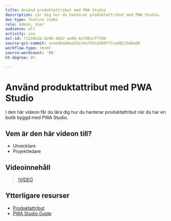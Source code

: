 ```yaml
---
title: Använd produktattribut med PWA Studio
description: Lär dig hur du hanterar produktattribut med PWA Studio.
doc-type: feature video
role: Admin, User
audience: all
activity: use
exl-id: 71210a1b-620b-4bb7-aa96-4afd01cff7d9
source-git-commit: acee5ba84ea32e14a743cd269f77ced821548ad6
workflow-type: tm+mt
source-wordcount: '66'
ht-degree: 0%

---
```


# Använd produktattribut med PWA Studio

I den här videon får du lära dig hur du hanterar produktattribut när du har en butik byggd med PWA Studio.

## Vem är den här videon till?

- Utvecklare
- Projektledare

## Videoinnehåll

>[!VIDEO](https://video.tv.adobe.com/v/343788?quality=12&learn=on)

## Ytterligare resurser

- [Produktattribut](https://docs.magento.com/user-guide/stores/attributes-product.html)
- [PWA Studio Guide](https://developer.adobe.com/commerce/pwa-studio/)
